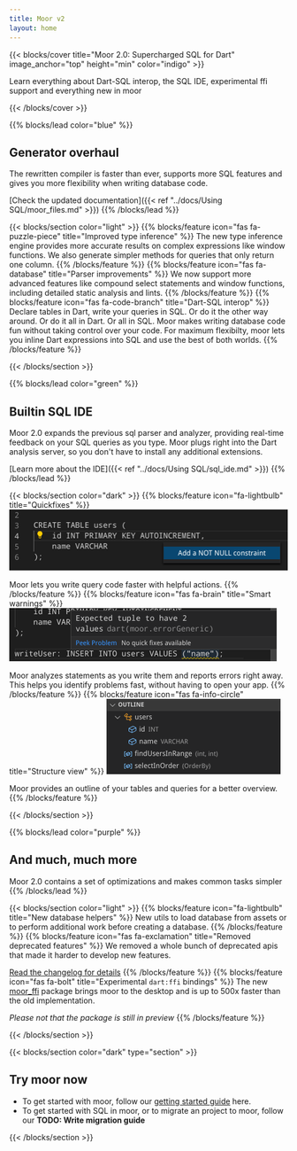 ```yaml
---
title: Moor v2
layout: home
---
```


{{< blocks/cover title="Moor 2.0: Supercharged SQL for Dart" image_anchor="top" height="min" color="indigo" >}}
<div class="mx-auto">
    <p class="lead mt-5">
        Learn everything about Dart-SQL interop, the SQL IDE, experimental ffi support and everything new in moor
    </p>
</div>
{{< /blocks/cover >}}

{{% blocks/lead color="blue" %}}
## Generator overhaul

The rewritten compiler is faster than ever, supports more SQL features and gives you
more flexibility when writing database code.

[Check the updated documentation]({{< ref "../docs/Using SQL/moor_files.md" >}})
{{% /blocks/lead %}}

{{< blocks/section color="light" >}}
{{% blocks/feature icon="fas fa-puzzle-piece" title="Improved type inference" %}}
The new type inference engine provides more accurate results on complex expressions like window
functions. We also generate simpler methods for queries that only return one column.
{{% /blocks/feature %}}
{{% blocks/feature icon="fas fa-database" title="Parser improvements" %}}
We now support more advanced features like compound select statements and window functions,
including detailed static analysis and lints.
{{% /blocks/feature %}}
{{% blocks/feature icon="fas fa-code-branch" title="Dart-SQL interop" %}}
Declare tables in Dart, write your queries in SQL. Or do it the other way around. Or do it all in Dart.
Or all in SQL. Moor makes writing database code fun without taking control over your code. 
For maximum flexibilty, moor lets you inline Dart expressions into SQL and use the best of both
worlds.
{{% /blocks/feature %}}

{{< /blocks/section >}}

{{% blocks/lead color="green" %}}
## Builtin SQL IDE

Moor 2.0 expands the previous sql parser and analyzer, providing real-time feedback on your
SQL queries as you type. Moor plugs right into the Dart analysis server, so you don't have
to install any additional extensions.

[Learn more about the IDE]({{< ref "../docs/Using SQL/sql_ide.md" >}})
{{% /blocks/lead %}}

{{< blocks/section color="dark" >}}
{{% blocks/feature icon="fa-lightbulb" title="Quickfixes" %}}
![](quickfix.png)

Moor lets you write query code faster with helpful actions.
{{% /blocks/feature %}}
{{% blocks/feature icon="fas fa-brain" title="Smart warnings" %}}
![](warning.png)

Moor analyzes statements as you write them and reports errors right away. 
This helps you identify problems fast, without having to open your app.
{{% /blocks/feature %}}
{{% blocks/feature icon="fas fa-info-circle" title="Structure view" %}}
![](outline.png)

Moor provides an outline of your tables and queries for a better overview.
{{% /blocks/feature %}}

{{< /blocks/section >}}

{{% blocks/lead color="purple" %}}
## And much, much more

Moor 2.0 contains a set of optimizations and makes common tasks simpler
{{% /blocks/lead %}}

{{< blocks/section color="light" >}}
{{% blocks/feature icon="fa-lightbulb" title="New database helpers" %}}
New utils to load database from assets or to perform additional work before creating a database.
{{% /blocks/feature %}}
{{% blocks/feature icon="fas fa-exclamation" title="Removed deprecated features" %}}
We removed a whole bunch of deprecated apis that made it harder to develop new features.

[Read the changelog for details](https://pub.dev/packages/moor#-changelog-tab-)
{{% /blocks/feature %}}
{{% blocks/feature icon="fas fa-bolt" title="Experimental `dart:ffi` bindings" %}}
The new [moor_ffi](https://pub.dev/packages/moor_ffi) package brings moor to the desktop and is up to 500x faster than the old
implementation.

_Please not that the package is still in preview_
{{% /blocks/feature %}}

{{< /blocks/section >}}

{{< blocks/section color="dark" type="section" >}}
## Try moor now

- To get started with moor, follow our [getting started guide](ref "../docs/Getting started/_index.md") here.
- To get started with SQL in moor, or to migrate an project to moor, follow our __TODO: Write migration guide__

{{< /blocks/section >}}